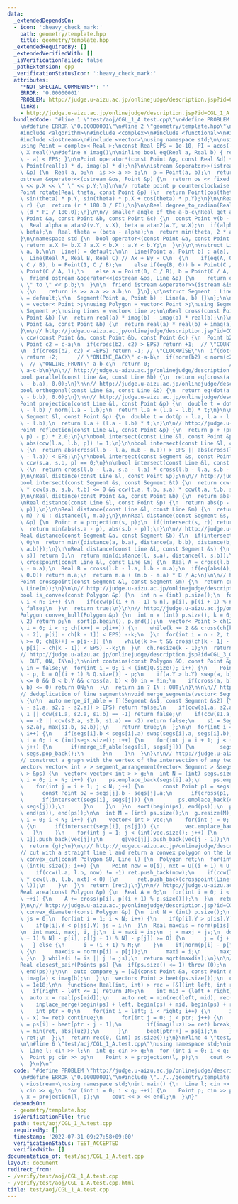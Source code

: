 ```yaml
---
data:
  _extendedDependsOn:
  - icon: ':heavy_check_mark:'
    path: geometry/template.hpp
    title: geometry/template.hpp
  _extendedRequiredBy: []
  _extendedVerifiedWith: []
  _isVerificationFailed: false
  _pathExtension: cpp
  _verificationStatusIcon: ':heavy_check_mark:'
  attributes:
    '*NOT_SPECIAL_COMMENTS*': ''
    ERROR: '0.00000001'
    PROBLEM: http://judge.u-aizu.ac.jp/onlinejudge/description.jsp?id=CGL_1_A
    links:
    - http://judge.u-aizu.ac.jp/onlinejudge/description.jsp?id=CGL_1_A
  bundledCode: "#line 1 \"test/aoj/CGL_1_A.test.cpp\"\n#define PROBLEM \"http://judge.u-aizu.ac.jp/onlinejudge/description.jsp?id=CGL_1_A\"\
    \n#define ERROR \"0.00000001\"\n#line 2 \"geometry/template.hpp\"\n#include <cmath>\n\
    #include <algorithm>\n#include <complex>\n#include <functional>\n#include <iomanip>\n\
    #include <iostream>\n#include <vector>\nusing namespace std;\n\nusing Real = double;\n\
    using Point = complex< Real >;\nconst Real EPS = 1e-10, PI = acos(-1);\n#define\
    \ X real()\n#define Y imag()\n\ninline bool eq(Real a, Real b) { return fabs(b\
    \ - a) < EPS; }\n\nPoint operator*(const Point &p, const Real &d) {\n  return\
    \ Point(real(p) * d, imag(p) * d);\n}\n\nistream &operator>>(istream &is, Point\
    \ &p) {\n  Real a, b;\n  is >> a >> b;\n  p = Point(a, b);\n  return is;\n}\n\n\
    ostream &operator<<(ostream &os, Point &p) {\n  return os << fixed << setprecision(10)\
    \ << p.X << \" \" << p.Y;\n}\n\n// rotate point p counterclockwise by theta rad\n\
    Point rotate(Real theta, const Point &p) {\n  return Point(cos(theta) * p.X -\
    \ sin(theta) * p.Y, sin(theta) * p.X + cos(theta) * p.Y);\n}\n\nReal radian_to_degree(Real\
    \ r) {\n  return (r * 180.0 / PI);\n}\n\nReal degree_to_radian(Real d) {\n  return\
    \ (d * PI / 180.0);\n}\n\n// smaller angle of the a-b-c\nReal get_angle(const\
    \ Point &a, const Point &b, const Point &c) {\n  const Point v(b - a), w(c - b);\n\
    \  Real alpha = atan2(v.Y, v.X), beta = atan2(w.Y, w.X);\n  if(alpha > beta) swap(alpha,\
    \ beta);\n  Real theta = (beta - alpha);\n  return min(theta, 2 * acos(-1) - theta);\n\
    }\n\nnamespace std {\n  bool operator<(const Point &a, const Point &b) {\n   \
    \ return a.X != b.X ? a.X < b.X : a.Y < b.Y;\n  }\n}\n\n\nstruct Line {\n  Point\
    \ a, b;\n\n  Line() = default;\n\n  Line(Point a, Point b) : a(a), b(b) {}\n\n\
    \  Line(Real A, Real B, Real C) // Ax + By = C\n  {\n    if(eq(A, 0)) a = Point(0,\
    \ C / B), b = Point(1, C / B);\n    else if(eq(B, 0)) b = Point(C / A, 0), b =\
    \ Point(C / A, 1);\n    else a = Point(0, C / B), b = Point(C / A, 0);\n  }\n\n\
    \  friend ostream &operator<<(ostream &os, Line &p) {\n    return os << p.a <<\
    \ \" to \" << p.b;\n  }\n\n  friend istream &operator>>(istream &is, Line &a)\
    \ {\n    return is >> a.a >> a.b;\n  }\n};\n\nstruct Segment : Line {\n  Segment()\
    \ = default;\n\n  Segment(Point a, Point b) : Line(a, b) {}\n};\n\nusing Points\
    \ = vector< Point >;\nusing Polygon = vector< Point >;\nusing Segments = vector<\
    \ Segment >;\nusing Lines = vector< Line >;\n\nReal cross(const Point &a, const\
    \ Point &b) {\n  return real(a) * imag(b) - imag(a) * real(b);\n}\n\nReal dot(const\
    \ Point &a, const Point &b) {\n  return real(a) * real(b) + imag(a) * imag(b);\n\
    }\n\n// http://judge.u-aizu.ac.jp/onlinejudge/description.jsp?id=CGL_1_C\nint\
    \ ccw(const Point &a, const Point &b, const Point &c) {\n  Point b2 = b-a;\n \
    \ Point c2 = c-a;\n  if(cross(b2, c2) > EPS) return +1;  // \"COUNTER_CLOCKWISE\"\
    \n  if(cross(b2, c2) < -EPS) return -1; // \"CLOCKWISE\"\n  if(dot(b2, c2) < 0)\
    \ return +2;      // \"ONLINE_BACK\" c-a-b\n  if(norm(b2) < norm(c2)) return -2;\
    \  // \"ONLINE_FRONT\" a-b-c\n  return 0;                         // \"ON_SEGMENT\"\
    \ a-c-b\n}\n\n// http://judge.u-aizu.ac.jp/onlinejudge/description.jsp?id=CGL_2_A\n\
    bool parallel(const Line &a, const Line &b) {\n  return eq(cross(a.b - a.a, b.b\
    \ - b.a), 0.0);\n}\n\n// http://judge.u-aizu.ac.jp/onlinejudge/description.jsp?id=CGL_2_A\n\
    bool orthogonal(const Line &a, const Line &b) {\n  return eq(dot(a.a - a.b, b.a\
    \ - b.b), 0.0);\n}\n\n// http://judge.u-aizu.ac.jp/onlinejudge/description.jsp?id=CGL_1_A\n\
    Point projection(const Line &l, const Point &p) {\n  double t = dot(p - l.a, l.a\
    \ - l.b) / norm(l.a - l.b);\n  return l.a + (l.a - l.b) * t;\n}\n\nPoint projection(const\
    \ Segment &l, const Point &p) {\n  double t = dot(p - l.a, l.a - l.b) / norm(l.a\
    \ - l.b);\n  return l.a + (l.a - l.b) * t;\n}\n\n// http://judge.u-aizu.ac.jp/onlinejudge/description.jsp?id=CGL_1_B\n\
    Point reflection(const Line &l, const Point &p) {\n  return p + (projection(l,\
    \ p) - p) * 2.0;\n}\n\nbool intersect(const Line &l, const Point &p) {\n  return\
    \ abs(ccw(l.a, l.b, p)) != 1;\n}\n\nbool intersect(const Line &l, const Line &m)\
    \ {\n  return abs(cross(l.b - l.a, m.b - m.a)) > EPS || abs(cross(l.b - l.a, m.b\
    \ - l.a)) < EPS;\n}\n\nbool intersect(const Segment &s, const Point &p) {\n  return\
    \ ccw(s.a, s.b, p) == 0;\n}\n\nbool intersect(const Line &l, const Segment &s)\
    \ {\n  return cross(l.b - l.a, s.a - l.a) * cross(l.b - l.a, s.b - l.a) < EPS;\n\
    }\n\nReal distance(const Line &l, const Point &p);\n\n// http://judge.u-aizu.ac.jp/onlinejudge/description.jsp?id=CGL_2_B\n\
    bool intersect(const Segment &s, const Segment &t) {\n  return ccw(s.a, s.b, t.a)\
    \ * ccw(s.a, s.b, t.b) <= 0 && ccw(t.a, t.b, s.a) * ccw(t.a, t.b, s.b) <= 0;\n\
    }\n\nReal distance(const Point &a, const Point &b) {\n  return abs(a - b);\n}\n\
    \nReal distance(const Line &l, const Point &p) {\n  return abs(p - projection(l,\
    \ p));\n}\n\nReal distance(const Line &l, const Line &m) {\n  return intersect(l,\
    \ m) ? 0 : distance(l, m.a);\n}\n\nReal distance(const Segment &s, const Point\
    \ &p) {\n  Point r = projection(s, p);\n  if(intersect(s, r)) return abs(r - p);\n\
    \  return min(abs(s.a - p), abs(s.b - p));\n}\n\n// http://judge.u-aizu.ac.jp/onlinejudge/description.jsp?id=CGL_2_D\n\
    Real distance(const Segment &a, const Segment &b) {\n  if(intersect(a, b)) return\
    \ 0;\n  return min({distance(a, b.a), distance(a, b.b), distance(b, a.a), distance(b,\
    \ a.b)});\n}\n\nReal distance(const Line &l, const Segment &s) {\n  if(intersect(l,\
    \ s)) return 0;\n  return min(distance(l, s.a), distance(l, s.b));\n}\n\nPoint\
    \ crosspoint(const Line &l, const Line &m) {\n  Real A = cross(l.b - l.a, m.b\
    \ - m.a);\n  Real B = cross(l.b - l.a, l.b - m.a);\n  if(eq(abs(A), 0.0) && eq(abs(B),\
    \ 0.0)) return m.a;\n  return m.a + (m.b - m.a) * B / A;\n}\n\n// http://judge.u-aizu.ac.jp/onlinejudge/description.jsp?id=CGL_2_C\n\
    Point crosspoint(const Segment &l, const Segment &m) {\n  return crosspoint(Line(l),\
    \ Line(m));\n}\n\n// http://judge.u-aizu.ac.jp/onlinejudge/description.jsp?id=CGL_3_B\n\
    bool is_convex(const Polygon &p) {\n  int n = (int) p.size();\n  for(int i = 0;\
    \ i < n; i++) {\n    if(ccw(p[(i + n - 1) % n], p[i], p[(i + 1) % n]) == -1) return\
    \ false;\n  }\n  return true;\n}\n\n// http://judge.u-aizu.ac.jp/onlinejudge/description.jsp?id=CGL_4_A\n\
    Polygon convex_hull(Polygon &p) {\n  int n = (int) p.size(), k = 0;\n  if(n <=\
    \ 2) return p;\n  sort(p.begin(), p.end());\n  vector< Point > ch(2 * n);\n  for(int\
    \ i = 0; i < n; ch[k++] = p[i++]) {\n    while(k >= 2 && cross(ch[k - 1] - ch[k\
    \ - 2], p[i] - ch[k - 1]) < EPS) --k;\n  }\n  for(int i = n - 2, t = k + 1; i\
    \ >= 0; ch[k++] = p[i--]) {\n    while(k >= t && cross(ch[k - 1] - ch[k - 2],\
    \ p[i] - ch[k - 1]) < EPS) --k;\n  }\n  ch.resize(k - 1);\n  return ch;\n}\n\n\
    // http://judge.u-aizu.ac.jp/onlinejudge/description.jsp?id=CGL_3_C\nenum {\n\
    \  OUT, ON, IN\n};\n\nint contains(const Polygon &Q, const Point &p) {\n  bool\
    \ in = false;\n  for(int i = 0; i < (int)Q.size(); i++) {\n    Point a = Q[i]\
    \ - p, b = Q[(i + 1) % Q.size()] - p;\n    if(a.Y > b.Y) swap(a, b);\n    if(a.Y\
    \ <= 0 && 0 < b.Y && cross(a, b) < 0) in = !in;\n    if(cross(a, b) == 0 && dot(a,\
    \ b) <= 0) return ON;\n  }\n  return in ? IN : OUT;\n}\n\n\n// http://judge.u-aizu.ac.jp/onlinejudge/description.jsp?id=1033\n\
    // deduplication of line segments\nvoid merge_segments(vector< Segment > &segs)\
    \ {\n\n  auto merge_if_able = [](Segment &s1, const Segment &s2) {\n    if(abs(cross(s1.b\
    \ - s1.a, s2.b - s2.a)) > EPS) return false;\n    if(ccw(s1.a, s2.a, s1.b) ==\
    \ 1 || ccw(s1.a, s2.a, s1.b) == -1) return false;\n    if(ccw(s1.a, s1.b, s2.a)\
    \ == -2 || ccw(s2.a, s2.b, s1.a) == -2) return false;\n    s1 = Segment(min(s1.a,\
    \ s2.a), max(s1.b, s2.b));\n    return true;\n  };\n\n  for(int i = 0; i < (int)segs.size();\
    \ i++) {\n    if(segs[i].b < segs[i].a) swap(segs[i].a, segs[i].b);\n  }\n  for(int\
    \ i = 0; i < (int)segs.size(); i++) {\n    for(int j = i + 1; j < (int)segs.size();\
    \ j++) {\n      if(merge_if_able(segs[i], segs[j])) {\n        segs[j--] = segs.back(),\
    \ segs.pop_back();\n      }\n    }\n  }\n}\n\n// http://judge.u-aizu.ac.jp/onlinejudge/description.jsp?id=1033\n\
    // construct a graph with the vertex of the intersection of any two line segments\n\
    vector< vector< int > > segment_arrangement(vector< Segment > &segs, vector< Point\
    \ > &ps) {\n  vector< vector< int > > g;\n  int N = (int) segs.size();\n  for(int\
    \ i = 0; i < N; i++) {\n    ps.emplace_back(segs[i].a);\n    ps.emplace_back(segs[i].b);\n\
    \    for(int j = i + 1; j < N; j++) {\n      const Point p1 = segs[i].b - segs[i].a;\n\
    \      const Point p2 = segs[j].b - segs[j].a;\n      if(cross(p1, p2) == 0) continue;\n\
    \      if(intersect(segs[i], segs[j])) {\n        ps.emplace_back(crosspoint(segs[i],\
    \ segs[j]));\n      }\n    }\n  }\n  sort(begin(ps), end(ps));\n  ps.erase(unique(begin(ps),\
    \ end(ps)), end(ps));\n\n  int M = (int) ps.size();\n  g.resize(M);\n  for(int\
    \ i = 0; i < N; i++) {\n    vector< int > vec;\n    for(int j = 0; j < M; j++)\
    \ {\n      if(intersect(segs[i], ps[j])) {\n        vec.emplace_back(j);\n   \
    \   }\n    }\n    for(int j = 1; j < (int)vec.size(); j++) {\n      g[vec[j -\
    \ 1]].push_back(vec[j]);\n      g[vec[j]].push_back(vec[j - 1]);\n    }\n  }\n\
    \  return (g);\n}\n\n// http://judge.u-aizu.ac.jp/onlinejudge/description.jsp?id=CGL_4_C\n\
    // cut with a straight line l and return a convex polygon on the left\nPolygon\
    \ convex_cut(const Polygon &U, Line l) {\n  Polygon ret;\n  for(int i = 0; i <\
    \ (int)U.size(); i++) {\n    Point now = U[i], nxt = U[(i + 1) % U.size()];\n\
    \    if(ccw(l.a, l.b, now) != -1) ret.push_back(now);\n    if(ccw(l.a, l.b, now)\
    \ * ccw(l.a, l.b, nxt) < 0) {\n      ret.push_back(crosspoint(Line(now, nxt),\
    \ l));\n    }\n  }\n  return (ret);\n}\n\n// http://judge.u-aizu.ac.jp/onlinejudge/description.jsp?id=CGL_3_A\n\
    Real area(const Polygon &p) {\n  Real A = 0;\n  for(int i = 0; i < (int)p.size();\
    \ ++i) {\n    A += cross(p[i], p[(i + 1) % p.size()]);\n  }\n  return A * 0.5;\n\
    }\n\n// http://judge.u-aizu.ac.jp/onlinejudge/description.jsp?id=CGL_4_B\nReal\
    \ convex_diameter(const Polygon &p) {\n  int N = (int) p.size();\n  int is = 0,\
    \ js = 0;\n  for(int i = 1; i < N; i++) {\n    if(p[i].Y > p[is].Y) is = i;\n\
    \    if(p[i].Y < p[js].Y) js = i;\n  }\n  Real maxdis = norm(p[is] - p[js]);\n\
    \n  int maxi, maxj, i, j;\n  i = maxi = is;\n  j = maxj = js;\n  do {\n    if(cross(p[(i\
    \ + 1) % N] - p[i], p[(j + 1) % N] - p[j]) >= 0) {\n      j = (j + 1) % N;\n \
    \   } else {\n      i = (i + 1) % N;\n    }\n    if(norm(p[i] - p[j]) > maxdis)\
    \ {\n      maxdis = norm(p[i] - p[j]);\n      maxi = i;\n      maxj = j;\n   \
    \ }\n  } while(i != is || j != js);\n  return sqrt(maxdis);\n}\n\n// http://judge.u-aizu.ac.jp/onlinejudge/description.jsp?id=CGL_5_A\n\
    Real closest_pair(Points ps) {\n  if(ps.size() <= 1) throw (0);\n  sort(begin(ps),\
    \ end(ps));\n\n  auto compare_y = [&](const Point &a, const Point &b) {\n    return\
    \ imag(a) < imag(b);\n  };\n  vector< Point > beet(ps.size());\n  const Real INF\
    \ = 1e18;\n\n  function< Real(int, int) > rec = [&](int left, int right) {\n \
    \   if(right - left <= 1) return INF;\n    int mid = (left + right) >> 1;\n  \
    \  auto x = real(ps[mid]);\n    auto ret = min(rec(left, mid), rec(mid, right));\n\
    \    inplace_merge(begin(ps) + left, begin(ps) + mid, begin(ps) + right, compare_y);\n\
    \    int ptr = 0;\n    for(int i = left; i < right; i++) {\n      if(abs(real(ps[i])\
    \ - x) >= ret) continue;\n      for(int j = 0; j < ptr; j++) {\n        auto luz\
    \ = ps[i] - beet[ptr - j - 1];\n        if(imag(luz) >= ret) break;\n        ret\
    \ = min(ret, abs(luz));\n      }\n      beet[ptr++] = ps[i];\n    }\n    return\
    \ ret;\n  };\n  return rec(0, (int) ps.size());\n}\n#line 4 \"test/aoj/CGL_1_A.test.cpp\"\
    \n\n#line 6 \"test/aoj/CGL_1_A.test.cpp\"\nusing namespace std;\nint main() {\n\
    \  Line l; cin >> l;\n  int q; cin >> q;\n  for (int i = 0; i < q; ++i) {\n  \
    \  Point p; cin >> p;\n    Point x = projection(l, p);\n    cout << x << endl;\n\
    \  }\n}\n"
  code: "#define PROBLEM \"http://judge.u-aizu.ac.jp/onlinejudge/description.jsp?id=CGL_1_A\"\
    \n#define ERROR \"0.00000001\"\n#include \"../../geometry/template.hpp\"\n\n#include\
    \ <iostream>\nusing namespace std;\nint main() {\n  Line l; cin >> l;\n  int q;\
    \ cin >> q;\n  for (int i = 0; i < q; ++i) {\n    Point p; cin >> p;\n    Point\
    \ x = projection(l, p);\n    cout << x << endl;\n  }\n}"
  dependsOn:
  - geometry/template.hpp
  isVerificationFile: true
  path: test/aoj/CGL_1_A.test.cpp
  requiredBy: []
  timestamp: '2022-07-31 09:27:58+09:00'
  verificationStatus: TEST_ACCEPTED
  verifiedWith: []
documentation_of: test/aoj/CGL_1_A.test.cpp
layout: document
redirect_from:
- /verify/test/aoj/CGL_1_A.test.cpp
- /verify/test/aoj/CGL_1_A.test.cpp.html
title: test/aoj/CGL_1_A.test.cpp
---
```

